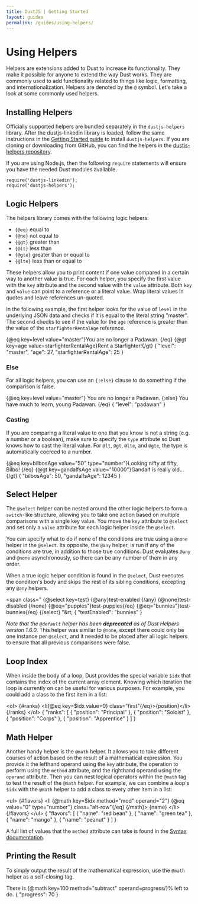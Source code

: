 ```yaml
---
title: DustJS | Getting Started
layout: guides
permalink: /guides/using-helpers/
---
```


# Using Helpers

Helpers are extensions added to Dust to increase its functionality. They make it possible for anyone to extend the way Dust works. They are commonly used to add functionality related to things like logic, formatting, and internationalization. Helpers are denoted by the `@` symbol. Let's take a look at some commonly used helpers.

## Installing Helpers

Officially supported helpers are bundled separately in the `dustjs-helpers` library. After the dustjs-linkedin library is loaded, follow the same instructions in the [Getting Started guide](/guides/getting-started/) to install `dustjs-helpers`. If you are cloning or downloading from GitHub, you can find the helpers in the [dustjs-helpers repository](https://github.com/linkedin/dustjs-helpers).

If you are using Node.js, then the following `require` statements will ensure you have the needed Dust modules available.

```
require('dustjs-linkedin');
require('dustjs-helpers');
```

## Logic Helpers

The helpers library comes with the following logic helpers:

* `{@eq}` equal to
* `{@ne}` not equal to
* `{@gt}` greater than
* `{@lt}` less than
* `{@gte}` greater than or equal to
* `{@lte}` less than or equal to

These helpers allow you to print content if one value compared in a certain way to another value is true. For each helper, you specify the first value with the `key` attribute and the second value with the `value` attribute. Both `key` and `value` can point to a reference or a literal value. Wrap literal values in quotes and leave references un-quoted.

In the following example, the first helper looks for the value of `level` in the underlying JSON data and checks if it is equal to the literal string "master". The second checks to see if the value for the `age` reference is greater than the value of the `starfighterRentalAge` reference.

<dust-demo template-name="helpers-logic">
<dust-demo-template>
{@eq key=level value="master"}You are no longer a Padawan. {/eq}
{@gt key=age value=starfighterRentalAge}Rent a Starfighter!{/gt}
</dust-demo-template>
<dust-demo-json>
{
  "level": "master",
  "age": 27,
  "starfighterRentalAge": 25
}
</dust-demo-json>
</dust-demo>

### Else

For all logic helpers, you can use an `{:else}` clause to do something if the comparison is false.

<dust-demo template-name="helpers-else">
<dust-demo-template>
{@eq key=level value="master"}
  You are no longer a Padawan.
{:else}
  You have much to learn, young Padawan.
{/eq}
</dust-demo-template>
<dust-demo-json>
{
  "level": "padawan"
}
</dust-demo-json>
</dust-demo>

### Casting

If you are comparing a literal value to one that you know is not a string (e.g. a number or a boolean), make sure to specify the `type` attribute so Dust knows how to cast the literal value. For `@lt`, `@gt`, `@lte`, and `@gte`, the type is automatically coerced to a number.

<dust-demo template-name="helpers-casting">
<dust-demo-template>
{@eq key=bilbosAge value="50" type="number"}Looking nifty at fifty, Bilbo! {/eq}
{@gt key=gandalfsAge value="10000"}Gandalf is really old...{/gt}
</dust-demo-template>
<dust-demo-json>
{
  "bilbosAge": 50,
  "gandalfsAge": 12345
}
</dust-demo-json>
</dust-demo>

## Select Helper

The `@select` helper can be nested around the other logic helpers to form a `switch`-like structure, allowing you to take one action based on multiple comparisons with a single key value. You move the `key` attribute to `@select` and set only a `value` attribute for each logic helper inside the `@select`.

You can specify what to do if none of the conditions are true using a `@none` helper in the `@select`. Its opposite, the `@any` helper, is run if any of the conditions are true, in addition to those true conditions. Dust evaluates `@any` and `@none` asynchronously, so there can be any number of them in any order.

When a true logic helper condition is found in the `@select`, Dust executes the condition's body and skips the rest of its sibling conditions, excepting any `@any` helpers.

<dust-demo template-name="helpers-select">
<dust-demo-template>
&lt;span class="
  {@select key=test}
    {@any}test-enabled {/any}
    {@none}test-disabled {/none}
    {@eq="puppies"}test-puppies{/eq}
    {@eq="bunnies"}test-bunnies{/eq}
  {/select}
"&rt;
</dust-demo-template>
<dust-demo-json>
{
  "testEnabled": "bunnies"
}
</dust-demo-json>
</dust-demo>

<!-- TODO update version number -->
*Note that the `@default` helper has been* ***deprecated*** *as of Dust Helpers version 1.6.0.* This helper was similar to `@none`, except there could only be one instance per `@select`, and it needed to be placed after all logic helpers to ensure that all previous comparisons were false.

## Loop Index

When inside the body of a loop, Dust provides the special variable `$idx` that contains the index of the current array element. Knowing which iteration the loop is currently on can be useful for various purposes. For example, you could add a class to the first item in a list:

<dust-demo template-name="helpers-loop">
<dust-demo-template>
&lt;ol&gt;
  {#ranks}
    &lt;li{@eq key=$idx value=0} class="first"{/eq}&gt;{position}&lt;/li&gt;
  {/ranks}
&lt;/ol&gt;
</dust-demo-template>
<dust-demo-json>
{
  "ranks": [
    { "position": "Principal" },
    { "position": "Soloist" },
    { "position": "Corps" },
    { "position": "Apprentice" }
  ]
}
</dust-demo-json>
</dust-demo>

## Math Helper

Another handy helper is the `@math` helper. It allows you to take different courses of action based on the result of a mathematical expression. You provide it the lefthand operand using the `key` attribute, the operation to perform using the `method` attribute, and the righthand operand using the `operand` attribute. Then you can nest logical operators within the `@math` tag to test the result of the `@math` helper. For example, we can combine a loop's `$idx` with the `@math` helper to add a class to every other item in a list:

<dust-demo template-name="helpers-math">
<dust-demo-template>
&lt;ul&gt;
  {#flavors}
    &lt;li
      {@math key=$idx method="mod" operand="2"}
        {@eq value="0" type="number"} class="alt-row"{/eq}
      {/math}&gt;
      {name}
    &lt;/li&gt;
  {/flavors}
&lt;/ul&gt;
</dust-demo-template>
<dust-demo-json>
{
  "flavors": [
    { "name": "red bean" },
    { "name": "green tea" },
    { "name": "mango" },
    { "name": "peanut" }
  ]
}
</dust-demo-json>
</dust-demo>

<!-- TODO update link -->
A full list of values that the `method` attribute can take is found in the [Syntax documentation](/docs/syntax/).

## Printing the Result

To simply output the result of the mathematical expression, use the `@math` helper as a self-closing tag.

<dust-demo template-name="helpers-math-output">
<dust-demo-template>
There is {@math key=100 method="subtract" operand=progress/}% left to do.
</dust-demo-template>
<dust-demo-json>
{
  "progress": 70
}
</dust-demo-json>
</dust-demo>
